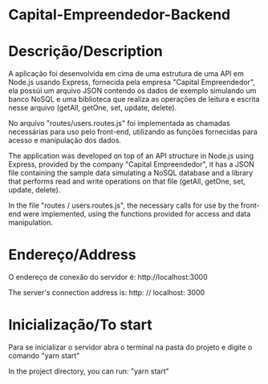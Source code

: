 # Capital-Empreendedor-Backend

# Descrição/Description

A aplicação foi desenvolvida em cima de uma estrutura de uma API em Node.js usando Express, fornecida pela empresa "Capital Empreendedor", ela possúi um arquivo JSON contendo os
dados de exemplo simulando um banco NoSQL e uma biblioteca que realiza as operações de leitura e escrita nesse arquivo (getAll, getOne, set, update, delete).

No arquivo "routes/users.routes.js" foi implementada as chamadas necessárias para uso pelo front-end, utilizando as funções fornecidas para acesso e manipulação dos dados.


The application was developed on top of an API structure in Node.js using Express, provided by the company "Capital Empreendedor", it has a JSON file containing the
sample data simulating a NoSQL database and a library that performs read and write operations on that file (getAll, getOne, set, update, delete).

In the file "routes / users.routes.js", the necessary calls for use by the front-end were implemented, using the functions provided for access and data manipulation.

# Endereço/Address

O endereço de conexão do servidor é: http://localhost:3000


The server's connection address is: http: // localhost: 3000

# Inicialização/To start

Para se inicializar o servidor abra o terminal na pasta do projeto e digite o comando "yarn start"

In the project directory, you can run: "yarn start"
